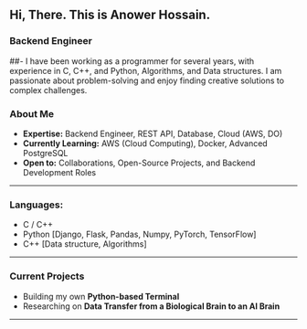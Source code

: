 ## Hi, There. This is Anower Hossain.

### Backend Engineer 

##- I have been working as a programmer for several years, with experience in C, C++, and Python, Algorithms, and Data structures. I am passionate about problem-solving and enjoy finding creative solutions to complex challenges. 

### About Me
- **Expertise:** Backend Engineer, REST API, Database, Cloud (AWS, DO)
- **Currently Learning:** AWS (Cloud Computing), Docker, Advanced PostgreSQL
- **Open to:** Collaborations, Open-Source Projects, and Backend Development Roles

---

#### <h3 align="left">Languages:</h3>
- C / C++
- Python [Django, Flask, Pandas, Numpy, PyTorch, TensorFlow]
- C++ [Data structure, Algorithms]


---

### Current Projects
- Building my own **Python-based Terminal**
- Researching on **Data Transfer from a Biological Brain to an AI Brain**

---

